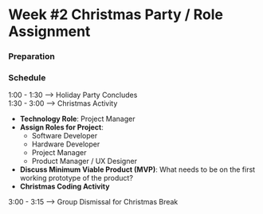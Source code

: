 # Week #2 Christmas Party / Role Assignment
### Preparation

### Schedule
1:00 - 1:30 --> Holiday Party Concludes  
1:30 - 3:00 --> Christmas Activity  
- **Technology Role**: Project Manager
- **Assign Roles for Project**:
  - Software Developer
  - Hardware Developer
  - Project Manager
  - Product Manager / UX Designer
- **Discuss Minimum Viable Product (MVP)**: What needs to be on the first working prototype of the product?
- **Christmas Coding Activity**

3:00 - 3:15 --> Group Dismissal for Christmas Break  
